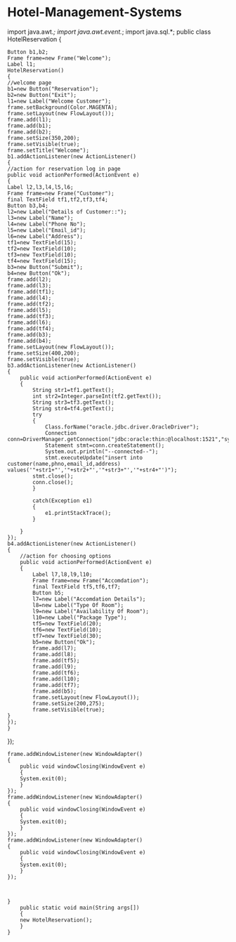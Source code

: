# Hotel-Management-Systems
import java.awt.*;
import java.awt.event.*;
import java.sql.*;
public class HotelReservation 
{
	
	Button b1,b2;
	Frame frame=new Frame("Welcome");
	Label l1;
	HotelReservation()
	{
	//welcome page
	b1=new Button("Reservation");
	b2=new Button("Exit");
	l1=new Label("Welcome Customer");
	frame.setBackground(Color.MAGENTA);
	frame.setLayout(new FlowLayout());
	frame.add(l1);
	frame.add(b1);
	frame.add(b2);
	frame.setSize(350,200);
	frame.setVisible(true);
	frame.setTitle("Welcome");
	b1.addActionListener(new ActionListener()
	{
	//action for reservation log in page
	public void actionPerformed(ActionEvent e)
	{
	Label l2,l3,l4,l5,l6;
	Frame frame=new Frame("Customer");
	final TextField tf1,tf2,tf3,tf4;
	Button b3,b4;
	l2=new Label("Details of Customer::");
	l3=new Label("Name");
	l4=new Label("Phone No");
	l5=new Label("Email_id");
	l6=new Label("Address");
	tf1=new TextField(15);
	tf2=new TextField(10);
	tf3=new TextField(10);
	tf4=new TextField(15);
	b3=new Button("Submit");
	b4=new Button("Ok");
	frame.add(l2);
	frame.add(l3);
	frame.add(tf1);
	frame.add(l4);
	frame.add(tf2);
	frame.add(l5);
	frame.add(tf3);
	frame.add(l6);
	frame.add(tf4);
	frame.add(b3);
	frame.add(b4);
	frame.setLayout(new FlowLayout());
	frame.setSize(400,200);
	frame.setVisible(true);
	b3.addActionListener(new ActionListener()
	{
		public void actionPerformed(ActionEvent e)
		{
			String str1=tf1.getText();
			int str2=Integer.parseInt(tf2.getText());
			String str3=tf3.getText();
			String str4=tf4.getText();
			try
			{
				Class.forName("oracle.jdbc.driver.OracleDriver");
				Connection conn=DriverManager.getConnection("jdbc:oracle:thin:@localhost:1521","system","demo");
				Statement stmt=conn.createStatement();
				System.out.println("--connected--");
				stmt.executeUpdate("insert into customer(name,phno,email_id,address) values('"+str1+"','"+str2+"','"+str3+"','"+str4+"')");
			stmt.close();
			conn.close();
			}

			catch(Exception e1)
			{
				e1.printStackTrace();
			}
			
		}
	});
	b4.addActionListener(new ActionListener()
	{
		//action for choosing options
		public void actionPerformed(ActionEvent e)
		{
			Label l7,l8,l9,l10;
			Frame frame=new Frame("Accomdation");
			final TextField tf5,tf6,tf7;
			Button b5;
			l7=new Label("Accomdation Details");
			l8=new Label("Type Of Room");
			l9=new Label("Availability Of Room");
			l10=new Label("Package Type");
			tf5=new TextField(20);
			tf6=new TextField(10);
			tf7=new TextField(30);
			b5=new Button("Ok");
			frame.add(l7);
			frame.add(l8);
			frame.add(tf5);
			frame.add(l9);
			frame.add(tf6);
			frame.add(l10);
			frame.add(tf7);
			frame.add(b5);
			frame.setLayout(new FlowLayout());
			frame.setSize(200,275);
			frame.setVisible(true);
	}
	});
	}
});
	
	
	
	frame.addWindowListener(new WindowAdapter()
	{
		public void windowClosing(WindowEvent e)
		{
		System.exit(0);
		}
	});
	frame.addWindowListener(new WindowAdapter()
	{
		public void windowClosing(WindowEvent e)
		{
		System.exit(0);
		}
	});
	frame.addWindowListener(new WindowAdapter()
	{
		public void windowClosing(WindowEvent e)
		{
		System.exit(0);
		}
	});
	

	
	}	
		public static void main(String args[])
		{
		new HotelReservation();
		}
	}

	
